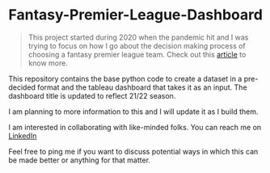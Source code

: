 # Fantasy-Premier-League-Dashboard

> This project started during 2020 when the pandemic hit and I was trying to focus on how I go about the decision making process of choosing a fantasy premier league team. Check out this [article](https://lexmankumar.medium.com/my-experiment-with-fantasy-premier-league-20-21-part-1-486a840878dc) to know more. 

This repository contains the base python code to create a dataset in a pre-decided format and the tableau dashboard that takes it as an input. The dashboard title is updated to reflect 21/22 season. 

I am planning to more information to this and I will update it as I build them.

I am interested in collaborating with like-minded folks. You can reach me on [LinkedIn](www.linkedin.com/in/lexmankumar)

Feel free to ping me if you want to discuss potential ways in which this can be made better or anything for that matter.
